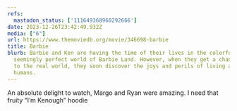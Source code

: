 ```yaml
---
refs:
  mastodon_status: ['111649368960292666']
date: 2023-12-26T23:42:49.932Z
media: ["6"]
url: https://www.themoviedb.org/movie/346698-barbie
title: Barbie
blurb: Barbie and Ken are having the time of their lives in the colorful and
  seemingly perfect world of Barbie Land. However, when they get a chance to go
  to the real world, they soon discover the joys and perils of living among
  humans.
---
```


<p>An absolute delight to watch, Margo and Ryan were amazing. I need that fruity “I’m Kenough” hoodie </p>
